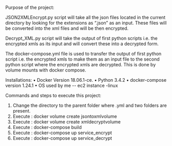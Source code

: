Purpose of the project:

JSON2XMLEncrypt.py script will take all the json files located in the current directory by looking for the extensions as “.json” as an input. These files will be converted into the xml files and will be then encrypted.  

Decrypt_XML.py script will take the output of first python scripts i.e. the encrypted xmls as its input and will convert these into a decrypted form.

The docker-compose.yml file is used to transfer the output of first python script i.e. the encrypted xmls to make them as an input file to the second python script where the encrypted xmls are decrypted. This is done by volume mounts with docker compose. 


Installations: 
• Docker Version 18.06.1-ce.
• Python 3.4.2
• docker-compose version 1.24.1
• OS used by me -- ec2 instance -linux


Commands and steps to execute this project:
1. Change the directory to the parent folder where .yml and two folders are present.
2. Execute : docker volume create jsontoxmlvolume
3. Execute : docker volume create xmldecryptvolume
4. Execute : docker-compose build
5. Execute : docker-compose up service_encrypt
6. Execute : docker-compose up service_decrypt
